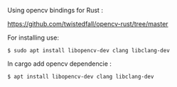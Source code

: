 
Using opencv bindings for Rust : 

https://github.com/twistedfall/opencv-rust/tree/master


For installing use:

```
$ sudo apt install libopencv-dev clang libclang-dev
```

In cargo add  opencv dependencie : 

```
$ apt install libopencv-dev clang libclang-dev
```


